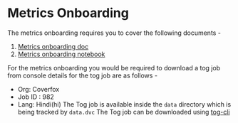 # Metrics Onboarding 
The metrics onboarding requires you to cover the following documents - 
1. [Metrics onboarding doc](https://docs.google.com/document/d/1txL6Dq5qQdfvYxdU_3Z-Z6Rfu0WV_A_SgQz4EdVDEFM/edit?usp=sharing)
2. [Metrics onboarding notebook](https://github.com/Vernacular-ai/onboarding/blob/master/ml/ml-solutions/notebooks/metrics_notebook.ipynb)

For the metrics onboarding you would be required to download a tog job from console details for the tog job are as follows - 
- Org: Coverfox 
- Job ID : 982 
- Lang: Hindi(hi)
The Tog job is available inside the `data` directory which is being tracked by `data.dvc`
The Tog job can be downloaded using [tog-cli](https://github.com/Vernacular-ai/tog-cli)